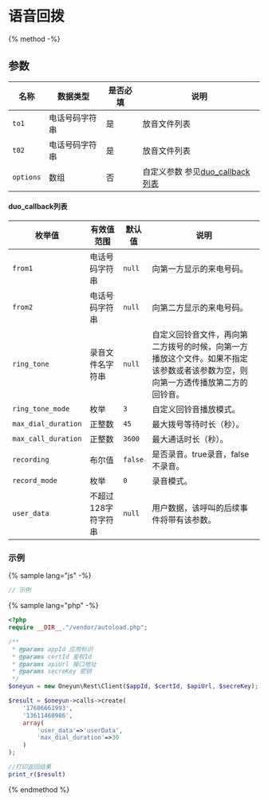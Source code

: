 # 语音回拨

{% method -%}


## 参数

| 名称   | 数据类型  | 是否必填  | 说明      |
| ----------------- | -----------  | -----| ---------------------------------------- |
| `to1`             |  电话号码字符串         |  是  | 放音文件列表                        |
| `t02`             |  电话号码字符串         |  是  | 放音文件列表                        |
| `options`         |  数组                  |  否  | 自定义参数  参见[duo_callback列表](#duo_callback列表)                     |


#### duo_callback列表

| 枚举值                | 有效值范围       | 默认值                | 说明                                       |
| --------------------- | ----------- | ------------------- | ---------------------------------------- |
| `from1`               | 电话号码字符串     | `null`      | 向第一方显示的来电号码。                             |
| `from2`               | 电话号码字符串     | `null`      | 向第二方显示的来电号码。                             |
| `ring_tone`           | 录音文件名字符串   | `null`      | 自定义回铃音文件，再向第二方拨号的时候，向第一方播放这个文件。如果不指定该参数或者该参数为空，则向第一方透传播放第二方的回铃音。 |
| `ring_tone_mode`      | 枚举               | `3`         | 自定义回铃音播放模式。      |
| `max_dial_duration`   | 正整数             | `45`        | 最大拨号等待时长（秒）。 |
| `max_call_duration`   | 正整数             | `3600`      | 最大通话时长（秒）。         |
| `recording`           | 布尔值             | `false`     | 是否录音。true录音，false不录音。                    |
| `record_mode`         | 枚举               |  `0`        | 录音模式。  |
| `user_data`           | 不超过128字符字符串| `null`      | 用户数据，该呼叫的后续事件将带有该参数。                     |



### 示例

{% sample lang="js" -%}
```js
// 示例
```

{% sample lang="php" -%}
```php
<?php
require __DIR__."/vendor/autoload.php";

/**
 * @params appId 应用标识
 * @params certId 鉴权Id
 * @params apiUrl 接口地址
 * @params secreKey 密钥
 */
$oneyun = new Oneyun\Rest\Client($appId, $certId, $apiUrl, $secreKey);

$result = $oneyun->calls->create(
    '17606661993',
    '13611460986',
    array(
        'user_data'=>'userData',
        'max_dial_duration'=>30
    )
);

//打印返回结果
print_r($result)
```

{% endmethod %}
